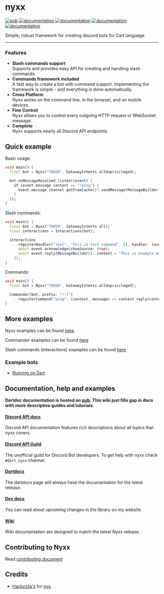 # nyxx

[![pub](https://img.shields.io/pub/v/nyxx.svg)](https://pub.dartlang.org/packages/nyxx)
[![documentation](https://img.shields.io/badge/Documentation-nyxx-yellow.svg)](https://www.dartdocs.org/documentation/nyxx/latest/)
[![documentation](https://img.shields.io/badge/Documentation-nyxx.commander-yellow.svg)](https://www.dartdocs.org/documentation/nyxx.commander/latest/)
[![documentation](https://img.shields.io/badge/Documentation-nyxx.interactions-yellow.svg)](https://www.dartdocs.org/documentation/nyxx.interactions/latest/)
[![documentation](https://img.shields.io/badge/Documentation-nyxx.extentions-yellow.svg)](https://www.dartdocs.org/documentation/nyxx.extensions/latest/)

Simple, robust framework for creating discord bots for Dart language.

<hr />

### Features

- **Slash commands support** <br>
  Supports and provides easy API for creating and handling slash commands
- **Commands framework included** <br>
  A fast way to create a bot with command support. Implementing the framework is simple - and everything is done automatically.
- **Cross Platform** <br>
  Nyxx works on the command line, in the browser, and on mobile devices.
- **Fine Control** <br>
  Nyxx allows you to control every outgoing HTTP request or WebSocket message.
- **Complete** <br>
  Nyxx supports nearly all Discord API endpoints.


## Quick example

Basic usage:
```dart
void main() {
  final bot = Nyxx("TOKEN", GatewayIntents.allUnprivileged);

  bot.onMessageReceived.listen((event) {
    if (event.message.content == "!ping") {
      event.message.channel.getFromCache()?.sendMessage(MessageBuilder()..content = "Pong!");
    }
  });
}
```

Slash commands:
```dart
void main() {
  final bot = Nyxx("TOKEN", GatewayIntents.all);
  final interactions = Interactions(bot);

  interactions
    ..registerHandler("test", "This is test comamnd", [], handler: (event) async {
      await event.acknowledge(showSource: true);
      await event.reply(MessageBuilder()..content = "This is example message result");
    });
}
```

Commands:
```dart
void main() {
  final bot = Nyxx("TOKEN", GatewayIntents.allUnprivileged);

  Commander(bot, prefix: "!!!")
    ..registerCommand("ping", (context, message) => context.reply(content: "Pong!"));
}
```

## More examples

Nyxx examples can be found [here](https://github.com/l7ssha/nyxx/tree/dev/nyxx/example).

Commander examples can be found [here](https://github.com/l7ssha/nyxx/tree/dev/nyxx.commander/example)

Slash commands (interactions) examples can be found [here](https://github.com/l7ssha/nyxx/tree/dev/nyxx.interactions/example)

### Example bots
 - [Running on Dart](https://github.com/l7ssha/running_on_dart)

## Documentation, help and examples

**Dartdoc documentation is hosted on [pub](https://www.dartdocs.org/documentation/nyxx/latest/). 
This wiki just fills gap in docs with more descriptive guides and tutorials.**

#### [Discord API docs](https://discordapp.com/developers/docs/intro)
Discord API documentation features rich descriptions about all topics that nyxx covers.

#### [Discord API Guild](https://discord.gg/discord-api)
The unofficial guild for Discord Bot developers. To get help with nyxx check `#dart_nyxx` channel.

#### [Dartdocs](https://www.dartdocs.org/documentation/nyxx/latest/)
The dartdocs page will always have the documentation for the latest release.

#### [Dev docs](https://nyxx.l7ssha.xyz)
You can read about upcoming changes in the library on my website.

#### [Wiki](https://github.com/l7ssha/nyxx/wiki)
Wiki documentation are designed to match the latest Nyxx release.

## Contributing to Nyxx

Read [contributing document](https://github.com/l7ssha/nyxx/blob/development/CONTRIBUTING.md)

## Credits 

 * [Hackzzila's](https://github.com/Hackzzila) for [nyx](https://github.com/Hackzzila/nyx).
